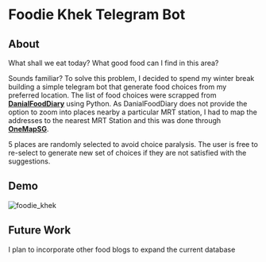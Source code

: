 # Foodie Khek Telegram Bot
## About
What shall we eat today? What good food can I find in this area? 

Sounds familiar? To solve this problem, I decided to spend my winter break building a simple telegram bot that generate food choices from my preferred location.
The list of food choices were scrapped from [**DanialFoodDiary**](https://danielfooddiary.com/) using Python. As DanialFoodDiary does not provide the option to zoom into places nearby a particular MRT station, I had to map the addresses to the nearest MRT Station and this was done through [**OneMapSG**](https://www.onemap.gov.sg/main/v2/).

5 places are randomly selected to avoid choice paralysis. The user is free to re-select to generate new set of choices if they are not satisfied with the suggestions.

## Demo
![foodie_khek](https://user-images.githubusercontent.com/53141849/145506508-8cb49207-3e11-49a5-8374-9a585dc50e2d.gif)

## Future Work
I plan to incorporate other food blogs to expand the current database
